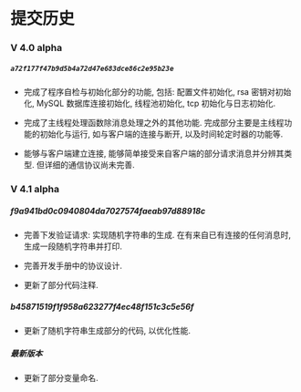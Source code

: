 # 提交历史

### V 4.0 alpha

##### `a72f177f47b9d5b4a72d47e683dce86c2e95b23e`

- 完成了程序自检与初始化部分的功能, 包括: 配置文件初始化, rsa 密钥对初始化, MySQL 数据库连接初始化, 线程池初始化, tcp 初始化与日志初始化.

- 完成了主线程处理函数除消息处理之外的其他功能. 完成部分主要是主线程功能的初始化与运行, 如与客户端的连接与断开, 以及时间轮定时器的功能等.

- 能够与客户端建立连接, 能够简单接受来自客户端的部分请求消息并分辨其类型. 但详细的通信协议尚未完善.

### V 4.1 alpha

##### f9a941bd0c0940804da7027574faeab97d88918c

- 完善下发验证请求: 实现随机字符串的生成. 在有来自已有连接的任何消息时, 生成一段随机字符串并打印.

- 完善开发手册中的协议设计.

- 更新了部分代码注释.

##### b45871519f1f958a623277f4ec48f151c3c5e56f

- 更新了随机字符串生成部分的代码, 以优化性能.

##### 最新版本

- 更新了部分变量命名.